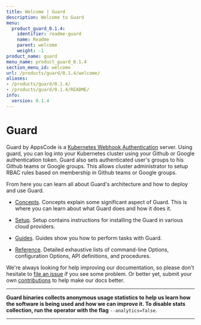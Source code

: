 ```yaml
---
title: Welcome | Guard
description: Welcome to Guard
menu:
  product_guard_0.1.4:
    identifier: readme-guard
    name: Readme
    parent: welcome
    weight: -1
product_name: guard
menu_name: product_guard_0.1.4
section_menu_id: welcome
url: /products/guard/0.1.4/welcome/
aliases:
- /products/guard/0.1.4/
- /products/guard/0.1.4/README/
info:
  version: 0.1.4
---
```


# Guard

Guard by AppsCode is a [Kubernetes Webhook Authentication](https://kubernetes.io/docs/admin/authentication/#webhook-token-authentication) server. Using guard, you can log into your Kubernetes cluster using your Github or Google authentication token. Guard also sets authenticated user's groups to his Github teams or Google groups. This allows cluster administrator to setup RBAC rules based on membership in Github teams or Google groups.

From here you can learn all about Guard's architecture and how to deploy and use Guard.

- [Concepts](/products/guard/0.1.4/concepts/). Concepts explain some significant aspect of Guard. This is where you can learn about what Guard does and how it does it.

- [Setup](/products/guard/0.1.4/setup/). Setup contains instructions for installing
  the Guard in various cloud providers.

- [Guides](/products/guard/0.1.4/guides/). Guides show you how to perform tasks with Guard.

- [Reference](/products/guard/0.1.4/reference/). Detailed exhaustive lists of
command-line Options, configuration Options, API definitions, and procedures.

We're always looking for help improving our documentation, so please don't hesitate to [file an issue](https://github.com/appscode/guard/issues/new) if you see some problem. Or better yet, submit your own [contributions](/products/guard/0.1.4/CONTRIBUTING) to help
make our docs better.

---

**Guard binaries collects anonymous usage statistics to help us learn how the software is being used and how we can improve it. To disable stats collection, run the operator with the flag** `--analytics=false`.

---

